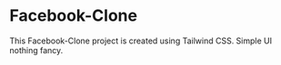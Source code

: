 # Facebook-Clone
This Facebook-Clone project is created using Tailwind CSS.
Simple UI nothing fancy.
